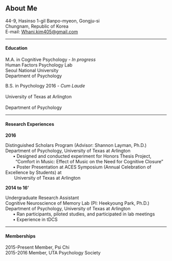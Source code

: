 ## About Me 

<p align="center">
	
44-9, Hasinso 1-gil Banpo-myeon, Gongju-si <br>
Chungnam, Republic of Korea <br>
E-mail: Whani.kim405@gmail.com <br>

</p> 

***

#### Education <br>
M.A. in Cognitive Psychology - *In progress* <br>
Human Factors Psychology Lab <br>
Seoul National University <br>
Department of Psychology <br>

B.S. in Psychology 2016 - *Cum Laude* <br>  		
University of Texas at Arlington <br>	
Department of Psychology <br>		

***

#### Research Experiences <br>

<b> 2016 </b> 	<br>

Distinguished Scholars Program (Advisor: Shannon Layman, Ph.D.) <br>
Department of Psychology, University of Texas at Arlington <br>
&nbsp;&nbsp;&nbsp;&nbsp;&nbsp; • Designed and conducted experiment for Honors Thesis Project, <br>
&nbsp;&nbsp;&nbsp;&nbsp;&nbsp;&nbsp;&nbsp; “Comfort in Music: Effect of Music on the Need for Cognitive Closure” <br>
&nbsp;&nbsp;&nbsp;&nbsp;&nbsp; • Poster Presentation at ACES Symposium (Annual Celebration of Excellence by Students) at <br>  &nbsp;&nbsp;&nbsp;&nbsp;&nbsp;&nbsp; University of Texas at Arlington  <br>

<b> 2014 to 16’ </b> <br>

Undergraduate Research Assistant <br>
Cognitive Neuroscience of Memory Lab (PI: Heekyoung Park, Ph.D.) <br>
Department of Psychology, University of Texas at Arlington <br>
&nbsp;&nbsp;&nbsp;&nbsp;&nbsp; • Ran participants, piloted studies, and participated in lab meetings <br> 
&nbsp;&nbsp;&nbsp;&nbsp;&nbsp; • Experience in tDCS
		
***			

#### Memberships <br>

2015-Present	Member, Psi Chi <br>
2015-2016	Member, UTA Psychology Society <br>
